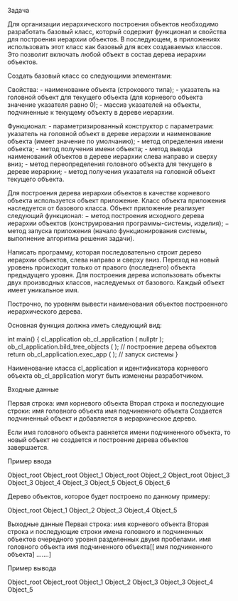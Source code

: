 ﻿Задача

Для организации иерархического построения объектов необходимо разработать базовый класс, который содержит функционал и свойства для построения иерархии объектов.
В последующем, в приложениях использовать этот класс как базовый для всех создаваемых классов. Это позволит включать любой объект в состав дерева иерархии объектов.


Создать базовый класс со следующими элементами:


Свойства:
    -       наименование объекта (строкового типа);
    -       указатель на головной объект для текущего объекта (для корневого объекта значение указателя равно 0);
    -       массив указателей на объекты, подчиненные к текущему объекту в дереве иерархии.


Функционал:
    -       параметризированный конструктор с параметрами: указатель на головной объект в дереве иерархии и наименование объекта  (имеет значение по умолчанию);
    -       метод определения имени объекта;
    -       метод получения имени объекта;
    -       метод вывода наименований объектов в дереве иерархии слева направо и сверху вниз;
    -       метод переопределения головного объекта для текущего в дереве иерархии;
    -       метод получения указателя на головной объект текущего объекта.


Для построения дерева иерархии объектов в качестве корневого объекта используется объект приложение. Класс объекта приложения наследуется от базового класса. Объект приложение реализует следующий функционал:
− метод построения исходного дерева иерархии объектов (конструирования программы-системы, изделия); 
− метод запуска приложения (начало функционирования системы, выполнение алгоритма решения задачи).

Написать программу, которая последовательно строит дерево иерархии объектов, слева направо и сверху вниз. 
Переход на новый уровень происходит только от правого (последнего) объекта предыдущего уровня.
Для построения дерева использовать объекты двух производных классов, наследуемых от базового. Каждый объект имеет уникальное имя.


Построчно, по уровням вывести наименования объектов построенного иерархического дерева.

Основная функция должна иметь следующий вид:

int main()
{
    cl_application  ob_cl_application ( nullptr );
    ob_cl_application.bild_tree_objects ( );  // построение дерева объектов
    return ob_cl_application.exec_app ( );    // запуск системы
}

Наименование класса cl_application и идентификатора корневого объекта ob_cl_application могут быть изменены разработчиком.


Входные данные
 


Первая строка:
имя корневого объекта
Вторая строка и последующие строки:
имя головного объекта имя подчиненного объекта
Создается подчиненный объект и добавляется в иерархическое дерево.


Если имя головного объекта равняется имени подчиненного объекта, то новый объект не создается и построение дерева объектов завершается.


Пример ввода


Object_root
Object_root Object_1
Object_root Object_2
Object_root Object_3
Object_3 Object_4
Object_3 Object_5
Object_6 Object_6


 


Дерево объектов, которое будет построено по данному примеру:


Object_root
         Object_1
         Object_2
         Object_3
                   Object_4
                   Object_5

Выходные данные
Первая строка: 
имя корневого объекта
Вторая строка и последующие строки имена головного и подчиненных объектов очередного уровня разделенных двумя пробелами. 
имя головного объекта имя подчиненного объекта[[ имя подчиненного объекта] …….]


Пример вывода 

Object_root
Object_root  Object_1  Object_2  Object_3
Object_3  Object_4  Object_5